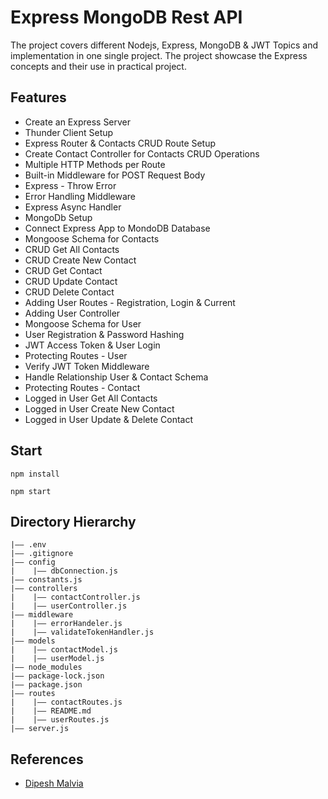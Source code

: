 Express MongoDB Rest API
===
The project covers different Nodejs, Express, MongoDB & JWT Topics and implementation in one single project. The project showcase the Express concepts and their use in practical project.

## Features 

 - Create an Express Server
 - Thunder Client Setup
 - Express Router & Contacts CRUD Route Setup
 - Create Contact Controller for Contacts CRUD Operations
 - Multiple HTTP Methods per Route
 - Built-in Middleware for POST Request Body
 - Express - Throw Error
 - Error Handling Middleware
 - Express Async Handler
 - MongoDb Setup
 - Connect Express App to MondoDB Database
 - Mongoose Schema for Contacts
 - CRUD Get All Contacts
 - CRUD Create New Contact
 - CRUD Get Contact
 - CRUD Update Contact
 - CRUD Delete Contact
 - Adding User Routes - Registration, Login & Current
 - Adding User Controller
 - Mongoose Schema for User
 - User Registration & Password Hashing
 - JWT Access Token & User Login 
 - Protecting Routes - User
 - Verify JWT Token Middleware
 - Handle Relationship User & Contact Schema
 - Protecting Routes - Contact
 - Logged in User Get All Contacts 
 - Logged in User Create New Contact 
 - Logged in User Update & Delete Contact 


## Start
  ```
  npm install
  ```

  ```
  npm start
  ```



## Directory Hierarchy
```
|—— .env
|—— .gitignore
|—— config
|    |—— dbConnection.js
|—— constants.js
|—— controllers
|    |—— contactController.js
|    |—— userController.js
|—— middleware
|    |—— errorHandeler.js
|    |—— validateTokenHandler.js
|—— models
|    |—— contactModel.js
|    |—— userModel.js
|—— node_modules
|—— package-lock.json
|—— package.json
|—— routes
|    |—— contactRoutes.js
|    |—— README.md
|    |—— userRoutes.js
|—— server.js
```



 ## References

- [Dipesh Malvia](https://github.com/dmalvia/Express_MongoDB_Rest_API_Tutorial/tree/main)
